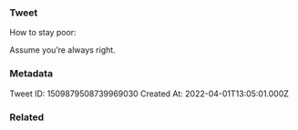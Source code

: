 ### Tweet
How to stay poor:

Assume you’re always right.

### Metadata
Tweet ID: 1509879508739969030
Created At: 2022-04-01T13:05:01.000Z

### Related

